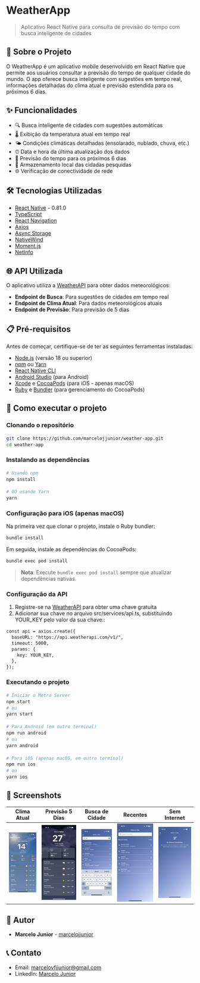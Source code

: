 # WeatherApp

> Aplicativo React Native para consulta de previsão do tempo com busca inteligente de cidades

## 📱 Sobre o Projeto

O WeatherApp é um aplicativo mobile desenvolvido em React Native que permite aos usuários consultar a previsão do tempo de qualquer cidade do mundo. O app oferece busca inteligente com sugestões em tempo real, informações detalhadas do clima atual e previsão estendida para os próximos 6 dias.

## ✨ Funcionalidades

- 🔍 Busca inteligente de cidades com sugestões automáticas
- 🌡️ Exibição da temperatura atual em tempo real
- 🌤️ Condições climáticas detalhadas (ensolarado, nublado, chuva, etc.)
- ⏰ Data e hora da última atualização dos dados
- 📅 Previsão do tempo para os próximos 6 dias
- 💾 Armazenamento local das cidadas pesquidas
- 🌐 Verificação de conectividade de rede

## 🛠️ Tecnologias Utilizadas

- [React Native](https://reactnative.dev/) - 0.81.0
- [TypeScript](https://www.typescriptlang.org/)
- [React Navigation](https://reactnavigation.org/)
- [Axios](https://axios-http.com/)
- [Async Storage](https://react-native-async-storage.github.io/async-storage/)
- [NativeWind](https://www.nativewind.dev/)
- [Moment.js](https://momentjs.com/)
- [NetInfo](https://github.com/react-native-netinfo/react-native-netinfo)

## 🌐 API Utilizada

O aplicativo utiliza a [WeatherAPI](https://www.weatherapi.com/) para obter dados meteorológicos:
- **Endpoint de Busca**: Para sugestões de cidades em tempo real
- **Endpoint de Clima Atual**: Para dados meteorológicos atuais
- **Endpoint de Previsão**: Para previsão de 5 dias

## 📋 Pré-requisitos

Antes de começar, certifique-se de ter as seguintes ferramentas instaladas:

- [Node.js](https://nodejs.org/) (versão 18 ou superior)
- [npm](https://www.npmjs.com/) ou [Yarn](https://yarnpkg.com/)
- [React Native CLI](https://reactnative.dev/docs/environment-setup)
- [Android Studio](https://developer.android.com/studio) (para Android)
- [Xcode](https://developer.apple.com/xcode/) e [CocoaPods](https://cocoapods.org/) (para iOS - apenas macOS)
- [Ruby](https://www.ruby-lang.org/) e [Bundler](https://bundler.io/) (para gerenciamento do CocoaPods)

## 🚀 Como executar o projeto

### Clonando o repositório

```bash
git clone https://github.com/marcelojjunior/weather-app.git
cd weather-app
```

### Instalando as dependências

```bash
# Usando npm
npm install

# OU usando Yarn
yarn
```

### Configuração para iOS (apenas macOS)

Na primeira vez que clonar o projeto, instale o Ruby bundler:

```bash
bundle install
```

Em seguida, instale as dependências do CocoaPods:

```bash
bundle exec pod install
```

> **Nota**: Execute `bundle exec pod install` sempre que atualizar dependências nativas.

### Configuração da API

1. Registre-se na [WeatherAPI](https://www.weatherapi.com/) para obter uma chave gratuita
2. Adicionar sua chave no arquivo src/services/api.ts, substituindo YOUR_KEY pelo valor da sua chave::

```env
const api = axios.create({
  baseURL: "https://api.weatherapi.com/v1/",
  timeout: 5000,
  params: {
    key: YOUR_KEY,
  },
});
```

### Executando o projeto

```bash
# Iniciar o Metro Server
npm start
# ou
yarn start

# Para Android (em outro terminal)
npm run android
# ou
yarn android

# Para iOS (apenas macOS, em outro terminal)
npm run ios
# ou
yarn ios
```

## 📱 Screenshots

| Clima Atual | Previsão 5 Dias | Busca de Cidade | Recentes | Sem Internet |
|-------------|------------------|----------------|----------|--------------|
| ![Atual](./public/screenshots/current.PNG) | ![Previsão](./public/screenshots/forecast.PNG) | ![Busca](./public/screenshots/search.PNG) | ![Recentes](./public/screenshots/recents.PNG) | ![Sem Internet](./public/screenshots/no-internet.PNG) |

## 👥 Autor

- **Marcelo Junior** - [marcelojjunior](https://github.com/marcelojjunior)

## 📞 Contato

- Email: marcelovfjjunior@gmail.com
- LinkedIn: [Marcelo Junior](https://www.linkedin.com/in/marcelojjunior/)